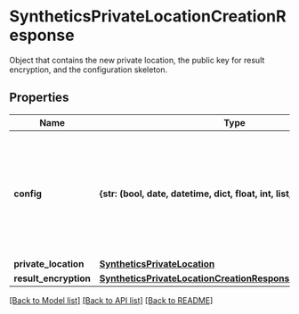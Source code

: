 # SyntheticsPrivateLocationCreationResponse

Object that contains the new private location, the public key for result encryption, and the configuration skeleton.
## Properties
Name | Type | Description | Notes
------------ | ------------- | ------------- | -------------
**config** | **{str: (bool, date, datetime, dict, float, int, list, str, none_type)}** | Configuration skeleton for the private location. See installation instructions of the private location on how to use this configuration. | [optional] 
**private_location** | [**SyntheticsPrivateLocation**](SyntheticsPrivateLocation.md) |  | [optional] 
**result_encryption** | [**SyntheticsPrivateLocationCreationResponseResultEncryption**](SyntheticsPrivateLocationCreationResponseResultEncryption.md) |  | [optional] 

[[Back to Model list]](README.md#documentation-for-models) [[Back to API list]](README.md#documentation-for-api-endpoints) [[Back to README]](README.md)


